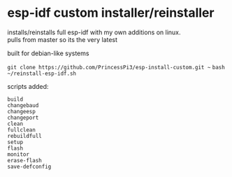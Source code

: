 # esp-idf custom installer/reinstaller
installs/reinstalls full esp-idf with my own additions on linux.  
pulls from master so its the very latest

built for debian-like systems

`git clone https://github.com/PrincessPi3/esp-install-custom.git ~`
`bash ~/reinstall-esp-idf.sh`

scripts added:
```
build
changebaud
changeesp
changeport
clean
fullclean
rebuildfull
setup
flash
monitor
erase-flash
save-defconfig
```